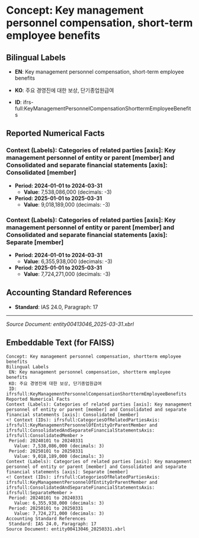 # Concept: Key management personnel compensation, short-term employee benefits

## Bilingual Labels
- **EN**: Key management personnel compensation, short-term employee benefits
- **KO**: 주요 경영진에 대한 보상, 단기종업원급여

- **ID**: ifrs-full:KeyManagementPersonnelCompensationShorttermEmployeeBenefits

## Reported Numerical Facts

### **Context (Labels): Categories of related parties [axis]: Key management personnel of entity or parent [member] and Consolidated and separate financial statements [axis]: Consolidated [member]**
<!-- Context (IDs): ifrs-full:CategoriesOfRelatedPartiesAxis: ifrs-full:KeyManagementPersonnelOfEntityOrParentMember and ifrs-full:ConsolidatedAndSeparateFinancialStatementsAxis: ifrs-full:ConsolidatedMember -->
- **Period: 2024-01-01 to 2024-03-31**
  - **Value**: 7,538,086,000 (decimals: -3)
- **Period: 2025-01-01 to 2025-03-31**
  - **Value**: 9,018,189,000 (decimals: -3)

### **Context (Labels): Categories of related parties [axis]: Key management personnel of entity or parent [member] and Consolidated and separate financial statements [axis]: Separate [member]**
<!-- Context (IDs): ifrs-full:CategoriesOfRelatedPartiesAxis: ifrs-full:KeyManagementPersonnelOfEntityOrParentMember and ifrs-full:ConsolidatedAndSeparateFinancialStatementsAxis: ifrs-full:SeparateMember -->
- **Period: 2024-01-01 to 2024-03-31**
  - **Value**: 6,355,938,000 (decimals: -3)
- **Period: 2025-01-01 to 2025-03-31**
  - **Value**: 7,724,271,000 (decimals: -3)

## Accounting Standard References
- **Standard**: IAS 24.0, Paragraph: 17

---
*Source Document: entity00413046_2025-03-31.xbrl*
## Embeddable Text (for FAISS)
```text
Concept: Key management personnel compensation, shortterm employee benefits
Bilingual Labels
 EN: Key management personnel compensation, shortterm employee benefits
 KO: 주요 경영진에 대한 보상, 단기종업원급여
 ID: ifrsfull:KeyManagementPersonnelCompensationShorttermEmployeeBenefits
Reported Numerical Facts
Context (Labels): Categories of related parties [axis]: Key management personnel of entity or parent [member] and Consolidated and separate financial statements [axis]: Consolidated [member]
<! Context (IDs): ifrsfull:CategoriesOfRelatedPartiesAxis: ifrsfull:KeyManagementPersonnelOfEntityOrParentMember and ifrsfull:ConsolidatedAndSeparateFinancialStatementsAxis: ifrsfull:ConsolidatedMember >
 Period: 20240101 to 20240331
   Value: 7,538,086,000 (decimals: 3)
 Period: 20250101 to 20250331
   Value: 9,018,189,000 (decimals: 3)
Context (Labels): Categories of related parties [axis]: Key management personnel of entity or parent [member] and Consolidated and separate financial statements [axis]: Separate [member]
<! Context (IDs): ifrsfull:CategoriesOfRelatedPartiesAxis: ifrsfull:KeyManagementPersonnelOfEntityOrParentMember and ifrsfull:ConsolidatedAndSeparateFinancialStatementsAxis: ifrsfull:SeparateMember >
 Period: 20240101 to 20240331
   Value: 6,355,938,000 (decimals: 3)
 Period: 20250101 to 20250331
   Value: 7,724,271,000 (decimals: 3)
Accounting Standard References
 Standard: IAS 24.0, Paragraph: 17
Source Document: entity00413046_20250331.xbrl
```